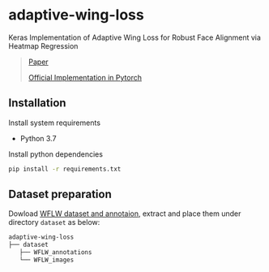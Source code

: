 # adaptive-wing-loss
Keras Implementation of Adaptive Wing Loss for Robust Face Alignment via Heatmap Regression

>[Paper](https://arxiv.org/abs/1904.07399)
>
>[Official Implementation in Pytorch](https://github.com/protossw512/AdaptiveWingLoss)

## Installation
Install system requirements
- Python 3.7

Install python dependencies

```bash
pip install -r requirements.txt
```

## Dataset preparation
Dowload [WFLW dataset and annotaion](https://wywu.github.io/projects/LAB/WFLW.html), extract and place them under directory `dataset` as below:

```bash
adaptive-wing-loss
├── dataset
   ├── WFLW_annotations
   └── WFLW_images
```
